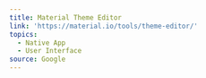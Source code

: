 ```yaml
---
title: Material Theme Editor
link: 'https://material.io/tools/theme-editor/'
topics:
  - Native App
  - User Interface
source: Google
---
```


